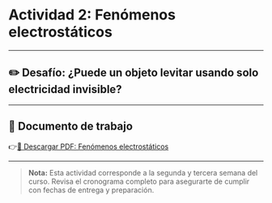 # Actividad 2: Fenómenos electrostáticos

---

## ✏️ Desafío: ¿Puede un objeto levitar usando solo electricidad invisible?

---

## 📄 Documento de trabajo

👉[📎 Descargar PDF: Fenómenos electrostáticos](../FIEM/Electrostatic_Phenomena.pdf)

---

> **Nota:** Esta actividad corresponde a la segunda y tercera semana del curso. Revisa el cronograma completo para asegurarte de cumplir con fechas de entrega y preparación.
